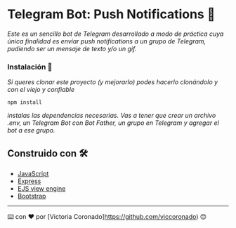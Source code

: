 # Telegram Bot: Push Notifications 🚀

_Este es un sencillo bot de Telegram desarrollado a modo de práctica cuya única finalidad es enviar push notifications a un grupo de Telegram, pudiendo ser un mensaje de texto y/o un gif._


### Instalación 🔧

_Si queres clonar este proyecto (y mejorarlo) podes hacerlo clonándolo y con el viejo y confiable_

```
npm install
```

_instalas las dependencias necesarias. Vas a tener que crear un archivo .env, un Telegram Bot con Bot Father, un grupo en Telegram y agregar el bot a ese grupo._


## Construido con 🛠️

* [JavaScript](https://www.javascript.com/)
* [Express](https://expressjs.com/es/)
* [EJS view engine](https://ejs.co/) 
* [Bootstrap](https://getbootstrap.com/) 


---
⌨️ con ❤️ por [Victoria Coronado]https://github.com/viccoronado) 😊
